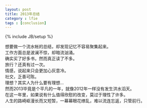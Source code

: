 ```yaml
---
layout: post
title: 2013年总结
category : lfie
tags : [conclusion]
---
```

{% include JB/setup %}

想要做一个流水帐的总结，却发现记忆不容易聚集起来。  
工作方面总是波澜不惊，却暗流汹涌。  
确实买了好多书，然而真正读了不多。  
旅行？还真有过一次。  
情感，说起来只会更加心灰意冷。  
社交，乏善可陈。  
理想？其实人为什么要有理想...  
然而2013毕竟是个平凡的一年，就像2012年一样没有发生洪水滔天。  
在这一年里，如果说有什么值得欣慰的改变，莫过于理性了许多。  
人生的路崎岖漫长而又短暂，一幕幕眼花缭乱，难以流连忘返，只管前行。  
